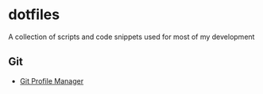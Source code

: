 # dotfiles
A collection of scripts and code snippets used for most of my development

## Git
- [Git Profile Manager](https://github.com/yusuf-kami/dotfiles/blob/master/git/profile.sh)


